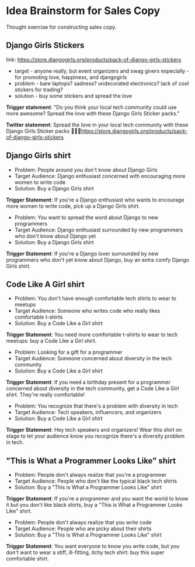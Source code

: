 Idea Brainstorm for Sales Copy
==============================

Thought exercise for constructing sales copy.

Django Girls Stickers
---------------------

link: https://store.djangogirls.org/products/pack-of-django-girls-stickers


- target - anyone really, but event organizers and swag givers especially - for promoting love, happiness, and djangogirls
- problem - bare laptops? sadness? undecorated electronics? lack of cool stickers for trading?
- solution - buy some stickers and spread the love
 
 **Trigger statement**: "Do you think your local tech community could use more awesome? Spread the love with these Django Girls Sticker packs."
 
 **Twitter statement**: Spread the love in your local tech community with these Django Girls Sticker packs 💞💥👋https://store.djangogirls.org/products/pack-of-django-girls-stickers


Django Girls shirt
------------------

- Problem: People around you don't know about Django Girls
- Target Audience: Django enthusiast concerned with encouraging more women to write code
- Solution: Buy a Django Girls shirt

**Trigger Statement**: If you're a Django enthusiast who wants to encourage more women to write code, pick up a Django Girls shirt.


- Problem: You want to spread the word about Django to new programmers
- Target Audience: Django enthusiast surrounded by new programmers who don't know about Django yet
- Solution: Buy a Django Girls shirt

**Trigger Statement**: If you're a Django lover surrounded by new programmers who don't yet know about Django, buy an extra comfy Django Girls shirt.


Code Like A Girl shirt
----------------------

- Problem: You don't have enough comfortable tech shirts to wear to meetups
- Target Audience: Someone who writes code who really likes comfortable t-shirts
- Solution: Buy a Code Like a Girl shirt

**Trigger Statement**: You need more comfortable t-shirts to wear to tech meetups: buy a Code Like a Girl shirt.


- Problem: Looking for a gift for a programmer
- Target Audience: Someone concerned about diversity in the tech community
- Solution: Buy a Code Like a Girl shirt

**Trigger Statement**: If you need a birthday present for a programmer concerned about diversity in the tech community, get a Code Like a Girl shirt.  They're really comfortable!


- Problem: You recognize that there's a problem with diversity in tech
- Target Audience: Tech speakers, influencers, and organizers
- Solution: Buy a Code Like a Girl shirt

**Trigger Statement**: Hey tech speakers and organizers!  Wear this shirt on stage to let your audience know you recognize there's a diversity problem in tech.


"This is What a Programmer Looks Like" shirt
--------------------------------------------

- Problem: People don't always realize that you're a programmer
- Target Audience: People who don't like the typical black tech shirts
- Solution: Buy a "This is What a Programmer Looks Like" shirt

**Trigger Statement**: If you're a programmer and you want the world to know it but you don't like black shirts, buy a "This is What a Programmer Looks Like" shirt.


- Problem: People don't always realize that you write code
- Target Audience: People who are picky about their shirts
- Solution: Buy a "This is What a Programmer Looks Like" shirt

**Trigger Statement**: You want everyone to know you write code, but you don't want to wear a stiff, ill-fitting, itchy tech shirt: buy this super comfortable shirt.
